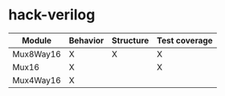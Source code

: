 # hack-verilog

Module        | Behavior | Structure | Test coverage
------        | -------- | --------- | -------------
Mux8Way16     |    X     |    X      |       X       
Mux16         |    X     |           |       X       
Mux4Way16     |    X     |           |               
